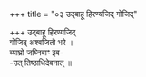 +++
title = "०३ उद्बाहू हिरण्यजिद् गोजिद्"

+++
उद्बाहू हिरण्यजिद्  
गोजिद् अश्वजितौ भरे ।  
व्याघ्रो जघ्निवाꣳ इव-  
-उत् तिष्ठाधिदेवनात् ॥